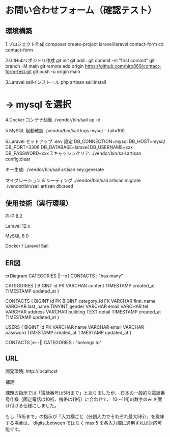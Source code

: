 # お問い合わせフォーム（確認テスト）

## 環境構築
1.プロジェクト作成
composer create-project laravel/laravel contact-form
cd contact-form

2.GitHubリポジトリ作成
git init
git add .
git commit -m "first commit"
git branch -M main
git remote add origin https://github.com/hiro869/contact-form-test.git
git push -u origin main

3.Laravel sailインストール
php artisan sail:install
# → mysql を選択

4.Docker コンテナ起動
./vendor/bin/sail up -d

5.MySQL 起動確認
./vendor/bin/sail logs mysql --tail=100

6.Laravel セットアップ
.env 設定
DB_CONNECTION=mysql
DB_HOST=mysql
DB_PORT=3306
DB_DATABASE=laravel
DB_USERNAME=xxx
DB_PASSWORD=xxx
7.キャッシュクリア: ./vendor/bin/sail artisan config:clear

キー生成: ./vendor/bin/sail artisan key:generate

マイグレーション & シーディング
./vendor/bin/sail artisan migrate
./vendor/bin/sail artisan db:seed

## 使用技術（実行環境）

PHP 8.2

Laravel 12.x

MySQL 8.0

Docker / Laravel Sail

## ER図
erDiagram
  CATEGORIES ||--o{ CONTACTS : "has many"

  CATEGORIES {
    BIGINT    id PK
    VARCHAR   content
    TIMESTAMP created_at
    TIMESTAMP updated_at
  }

  CONTACTS {
    BIGINT    id PK
    BIGINT    category_id FK
    VARCHAR   first_name
    VARCHAR   last_name
    TINYINT   gender
    VARCHAR   email
    VARCHAR   tel
    VARCHAR   address
    VARCHAR   building
    TEXT      detail
    TIMESTAMP created_at
    TIMESTAMP updated_at
  }

  USERS {
    BIGINT    id PK
    VARCHAR   name
    VARCHAR   email
    VARCHAR   password
    TIMESTAMP created_at
    TIMESTAMP updated_at
  }

  CONTACTS }o--|| CATEGORIES : "belongs to"

## URL

開発環境: http://localhost

補足

課題の指示では「電話番号は5桁まで」とありましたが、
日本の一般的な電話番号仕様（固定電話は10桁、携帯は11桁）に合わせて、
10〜11桁の数字のみ を受け付ける仕様にしました。

もし「5桁まで」の指示が「入力欄ごと（分割入力でそれぞれ最大5桁）」を意味する場合は、
digits_between ではなく max:5 を各入力欄に適用すれば対応可能です。

